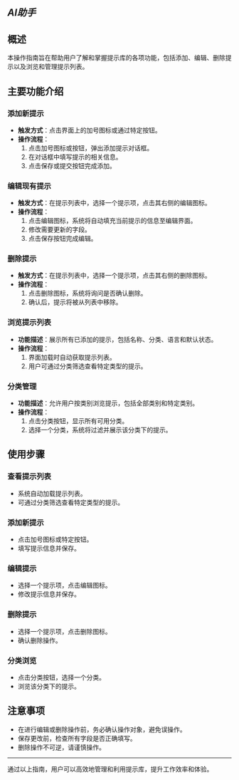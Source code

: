 ## ***AI助手***

## 概述
本操作指南旨在帮助用户了解和掌握提示库的各项功能，包括添加、编辑、删除提示以及浏览和管理提示列表。


## 主要功能介绍

### 添加新提示
- **触发方式**：点击界面上的加号图标或通过特定按钮。
- **操作流程**：
  1. 点击加号图标或按钮，弹出添加提示对话框。
  2. 在对话框中填写提示的相关信息。
  3. 点击保存或提交按钮完成添加。

### 编辑现有提示
- **触发方式**：在提示列表中，选择一个提示项，点击其右侧的编辑图标。
- **操作流程**：
  1. 点击编辑图标，系统将自动填充当前提示的信息至编辑界面。
  2. 修改需要更新的字段。
  3. 点击保存按钮完成编辑。

### 删除提示
- **触发方式**：在提示列表中，选择一个提示项，点击其右侧的删除图标。
- **操作流程**：
  1. 点击删除图标，系统将询问是否确认删除。
  2. 确认后，提示将被从列表中移除。

### 浏览提示列表
- **功能描述**：展示所有已添加的提示，包括名称、分类、语言和默认状态。
- **操作流程**：
  1. 界面加载时自动获取提示列表。
  2. 用户可通过分类筛选查看特定类型的提示。

### 分类管理
- **功能描述**：允许用户按类别浏览提示，包括全部类别和特定类别。
- **操作流程**：
  1. 点击分类按钮，显示所有可用分类。
  2. 选择一个分类，系统将过滤并展示该分类下的提示。

## 使用步骤

### 查看提示列表
- 系统自动加载提示列表。
- 可通过分类筛选查看特定类型的提示。

### 添加新提示
- 点击加号图标或特定按钮。
- 填写提示信息并保存。

### 编辑提示
- 选择一个提示项，点击编辑图标。
- 修改提示信息并保存。

### 删除提示
- 选择一个提示项，点击删除图标。
- 确认删除操作。

### 分类浏览
- 点击分类按钮，选择一个分类。
- 浏览该分类下的提示。

## 注意事项
- 在进行编辑或删除操作前，务必确认操作对象，避免误操作。
- 保存更改前，检查所有字段是否正确填写。
- 删除操作不可逆，请谨慎操作。

---
通过以上指南，用户可以高效地管理和利用提示库，提升工作效率和体验。